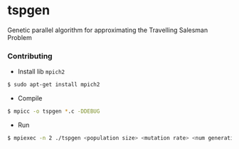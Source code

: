 # tspgen
Genetic parallel algorithm for approximating the Travelling Salesman Problem

### Contributing

* Install lib `mpich2`

```bash
$ sudo apt-get install mpich2
```

* Compile

```bash
$ mpicc -o tspgen *.c -DDEBUG
```

* Run

```bash
$ mpiexec -n 2 ./tspgen <population size> <mutation rate> <num generations> <num elitism> <mutation size> <num breeders>
```
